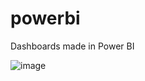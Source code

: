 # powerbi
Dashboards made in Power BI


![image](https://github.com/user-attachments/assets/28c3a179-7f37-4939-8357-9ac398c668f4)
